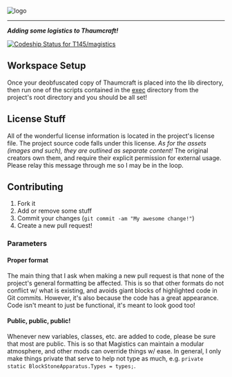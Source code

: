 ![logo](http://i1064.photobucket.com/albums/u370/MegaT145/Magistics/magistics_banner.png)
***

**_Adding some logistics to Thaumcraft!_**

[![Codeship Status for T145/magistics](https://codeship.com/projects/49546e30-64a5-0132-1a9a-1a1c11ba4c94/status?branch=master)](https://codeship.com/projects/52617)

## Workspace Setup
Once your deobfuscated copy of Thaumcraft is placed into the lib directory, then run one of the scripts contained in the [exec](https://github.com/T145/magistics/tree/master/exec) directory from the project's root directory and you should be all set!

## License Stuff
All of the wonderful license information is located in the project's license file. The project source code falls under this license. *As for the assets (images and such), they are outlined as separate content!* The original creators own them, and require their explicit permission for external usage. Please relay this message through me so I may be in the loop.

## Contributing
1. Fork it
2. Add or remove some stuff
3. Commit your changes (`git commit -am "My awesome change!"`)
4. Create a new pull request!

### Parameters

#### Proper format
The main thing that I ask when making a new pull request is that none of the project's general formatting be affected. This is so that other formats do not conflict w/ what is existing, and avoids giant blocks of highlighted code in Git commits. However, it's also because the code has a great appearance. Code isn't meant to just be functional, it's meant to look good too!

#### Public, public, public!
Whenever new variables, classes, etc. are added to code, please be sure that most are public. This is so that Magistics can maintain a modular atmosphere, and other mods can override things w/ ease. In general, I only make things private that serve to help not type as much, e.g. `private static BlockStoneApparatus.Types = types;`.
